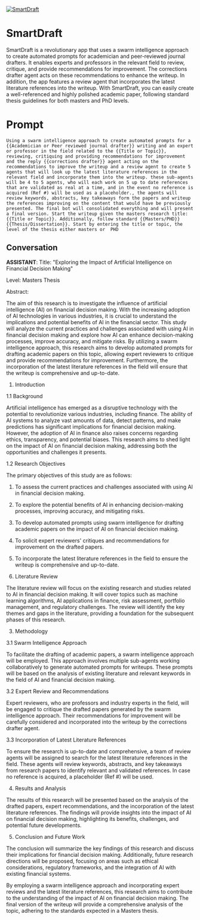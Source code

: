 
[![SmartDraft](https://flow-prompt-covers.s3.us-west-1.amazonaws.com/icon/abstract/abs_5.png)]()
# SmartDraft 
SmartDraft is a revolutionary app that uses a swarm intelligence approach to create automated prompts for academician and peer-reviewed journal drafters. It enables experts and professors in the relevant field to review, critique, and provide recommendations for improvement. The corrections drafter agent acts on these recommendations to enhance the writeup. In addition, the app features a review agent that incorporates the latest literature references into the writeup. With SmartDraft, you can easily create a well-referenced and highly polished academic paper, following standard thesis guidelines for both masters and PhD levels.

# Prompt

```
Using a swarm intelligence approach to create automated prompts for a {{Academician or Peer reviewed journal drafter}} writing and an expert or professor in the field related to the {{Title or Topic}}, reviewing, critiquing and providing recommendations for improvement and the reply {{corrections drafter}} agent acting on the recommendations to improve the writeup and a review agent to create 5 agents that will look up the latest literature references in the relevant field and incorporate them into the writeup. these sub-agents will be 4 to 5 agents, who will each work on 5 up to date references that are validated as real at a time, and in the event no reference is acquired (Ref #) will be used as a placeholder., the agents will review keywords, abstracts, key takeaways form the papers and writeup the references improving on the content that would have be previously presented. The final bot will consolidated everything and will present a final version. Start the writeup given the masters research title: {{Title or Topic}}. Additionally, follow standard {{Masters/PHD}} {{Thesis/Dissertation}}. Start by entering the title or topic, the level of the thesis either masters or  PHD
```

## Conversation

**ASSISTANT**: Title: "Exploring the Impact of Artificial Intelligence on Financial Decision Making"



Level: Masters Thesis



Abstract:

The aim of this research is to investigate the influence of artificial intelligence (AI) on financial decision making. With the increasing adoption of AI technologies in various industries, it is crucial to understand the implications and potential benefits of AI in the financial sector. This study will analyze the current practices and challenges associated with using AI in financial decision making and explore how AI can enhance decision-making processes, improve accuracy, and mitigate risks. By utilizing a swarm intelligence approach, this research aims to develop automated prompts for drafting academic papers on this topic, allowing expert reviewers to critique and provide recommendations for improvement. Furthermore, the incorporation of the latest literature references in the field will ensure that the writeup is comprehensive and up-to-date.



1. Introduction

1.1 Background

Artificial intelligence has emerged as a disruptive technology with the potential to revolutionize various industries, including finance. The ability of AI systems to analyze vast amounts of data, detect patterns, and make predictions has significant implications for financial decision making. However, the adoption of AI in finance also raises concerns regarding ethics, transparency, and potential biases. This research aims to shed light on the impact of AI on financial decision making, addressing both the opportunities and challenges it presents.



1.2 Research Objectives

The primary objectives of this study are as follows:

1. To assess the current practices and challenges associated with using AI in financial decision making.

2. To explore the potential benefits of AI in enhancing decision-making processes, improving accuracy, and mitigating risks.

3. To develop automated prompts using swarm intelligence for drafting academic papers on the impact of AI on financial decision making.

4. To solicit expert reviewers' critiques and recommendations for improvement on the drafted papers.

5. To incorporate the latest literature references in the field to ensure the writeup is comprehensive and up-to-date.



2. Literature Review

The literature review will focus on the existing research and studies related to AI in financial decision making. It will cover topics such as machine learning algorithms, AI applications in finance, risk assessment, portfolio management, and regulatory challenges. The review will identify the key themes and gaps in the literature, providing a foundation for the subsequent phases of this research.



3. Methodology

3.1 Swarm Intelligence Approach

To facilitate the drafting of academic papers, a swarm intelligence approach will be employed. This approach involves multiple sub-agents working collaboratively to generate automated prompts for writeups. These prompts will be based on the analysis of existing literature and relevant keywords in the field of AI and financial decision making.



3.2 Expert Review and Recommendations

Expert reviewers, who are professors and industry experts in the field, will be engaged to critique the drafted papers generated by the swarm intelligence approach. Their recommendations for improvement will be carefully considered and incorporated into the writeup by the corrections drafter agent.



3.3 Incorporation of Latest Literature References

To ensure the research is up-to-date and comprehensive, a team of review agents will be assigned to search for the latest literature references in the field. These agents will review keywords, abstracts, and key takeaways from research papers to identify relevant and validated references. In case no reference is acquired, a placeholder (Ref #) will be used.



4. Results and Analysis

The results of this research will be presented based on the analysis of the drafted papers, expert recommendations, and the incorporation of the latest literature references. The findings will provide insights into the impact of AI on financial decision making, highlighting its benefits, challenges, and potential future developments.



5. Conclusion and Future Work

The conclusion will summarize the key findings of this research and discuss their implications for financial decision making. Additionally, future research directions will be proposed, focusing on areas such as ethical considerations, regulatory frameworks, and the integration of AI with existing financial systems.



By employing a swarm intelligence approach and incorporating expert reviews and the latest literature references, this research aims to contribute to the understanding of the impact of AI on financial decision making. The final version of the writeup will provide a comprehensive analysis of the topic, adhering to the standards expected in a Masters thesis.


